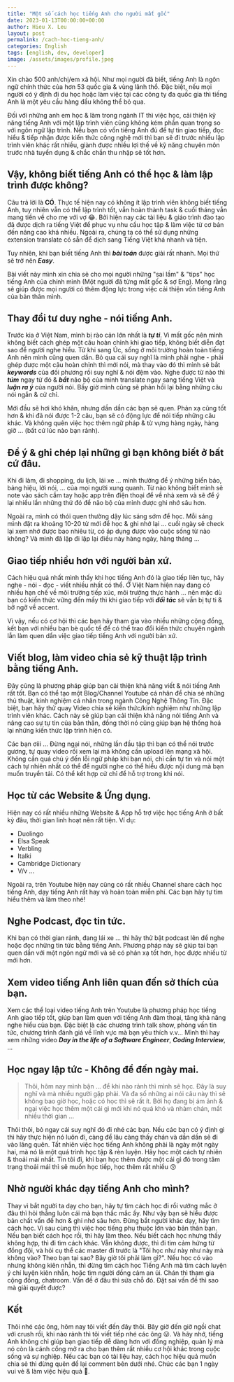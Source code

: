 ```yaml
---
title: "Một số cách học tiếng Anh cho người mất gốc"
date: 2023-01-13T00:00:00+00:00
author: Hieu X. Leu
layout: post
permalink: /cach-hoc-tieng-anh/
categories: English
tags: [english, dev, developer]
image: /assets/images/profile.jpeg
---
```

Xin chào 500 anh/chị/em xã hội. Như mọi người đã biết, tiếng Anh là ngôn ngữ chính thức của hơn 53 quốc gia & vùng lãnh thổ. Đặc biệt, nếu mọi người có ý định đi du học hoặc làm việc tại các công ty đa quốc gia thì tiếng Anh là một yêu cầu hàng đầu không thể bỏ qua.

Đối với những anh em học & làm trong ngành IT thì việc học, cải thiện kỹ năng tiếng Anh với một lập trình viên cũng không kém phần quan trọng so với ngôn ngữ lập trình. Nếu bạn có vốn tiếng Anh đủ để tự tin giao tiếp, đọc hiểu & tiếp nhận được kiến thức công nghệ mới thì bạn sẽ đi trước nhiều lập trình viên khác rất nhiều, giành được nhiều lợi thế về kỹ năng chuyên môn trước nhà tuyển dụng & chắc chắn thu nhập sẽ tốt hơn.

## Vậy, không biết tiếng Anh có thể học & làm lập trình được không?
Câu trả lời là **CÓ**. Thực tế hiện nay có không ít lập trình viên không biết tiếng Anh, tuy nhiên vẫn có thể lập trình tốt, vẫn hoàn thành task & cuối tháng vẫn mang tiền về cho mẹ với vợ 😂.
Bởi hiện nay các tài liệu & giáo trình đào tạo đã được dịch ra tiếng Việt để phục vụ nhu cầu học tập & làm việc từ cơ bản đến nâng cao khá nhiều. Ngoài ra, chúng ta có thể sử dụng những extension translate có sẵn để dịch sang Tiếng Việt khá nhanh và tiện.

Tuy nhiên, khi bạn biết tiếng Anh thì ***bài toán*** được giải rất nhanh. Mọi thứ sẽ trở nên ***Easy***.

Bài viết này mình xin chia sẻ cho mọi người những "sai lầm" & "tips" học tiếng Anh của chính mình (Một người đã từng mất gốc & sợ Eng). Mong rằng sẽ giúp được mọi người có thêm động lực trong việc cải thiện vốn tiếng Anh của bản thân mình.

## Thay đổi tư duy nghe - nói tiếng Anh.
Trước kia ở Việt Nam, mình bị rào cản lớn nhất là ***tự ti***. Vì mất gốc nên mình không biết cách ghép một câu hoàn chỉnh khi giao tiếp, không biết diễn đạt sao để người nghe hiểu. Từ khi sang Úc, sống ở môi trường hoàn toàn tiếng Anh nên mình cũng quen dần. Bỏ qua cái suy nghĩ là mình phải nghe - phải ghép được một câu hoàn chỉnh thì mới nói, mà thay vào đó thì mình sẽ bắt ***keywords*** của đối phương rồi suy nghĩ & nói đệm vào. Nghe được từ nào thì ***túm*** ngay từ đó & ***bắt*** não bộ của mình translate ngay sang tiếng Việt và ***luận ra ý*** của người nói. Bấy giờ mình cũng sẽ phản hồi lại bằng những câu nói ngắn & cử chỉ.

Mới đầu sẽ hơi khó khăn, nhưng dần dần các bạn sẽ quen. Phản xạ cũng tốt hơn & khi đã nói được 1-2 câu, bạn sẽ có động lực để nói tiếp những câu khác. Và không quên việc học thêm ngữ pháp & từ vựng hàng ngày, hàng giờ ... (bất cứ lúc nào bạn rảnh).

## Để ý & ghi chép lại những gì bạn không biết ở bất cứ đâu.
Khi đi làm, đi shopping, du lịch, lái xe ... mình thường để ý những biển báo, bảng hiệu, lời nói, ... của mọi người xung quanh. Từ nào không biết mình sẽ note vào sách cầm tay hoặc app trên điện thoại để về nhà xem và sẽ để ý lại nhiều lần những thứ đó để não bộ của mình được ghi nhớ sâu hơn.

Ngoài ra, mình có thói quen thường dậy lúc sáng sớm để học. Mỗi sáng mình đặt ra khoảng 10-20 từ mới để học & ghi nhớ lại ... cuối ngày sẽ check lại xem nhớ được bao nhiêu từ, có áp dụng được vào cuộc sống từ nào không? Và mình đã lặp đi lặp lại điều này hàng ngày, hàng tháng ...

## Giao tiếp nhiều hơn với người bản xứ.
Cách hiệu quả nhất mình thấy khi học tiếng Anh đó là giao tiếp liên tục, hãy nghe - nói - đọc - viết nhiều nhất có thể. Ở Việt Nam hiện nay đang có nhiều hạn chế về môi trường tiếp xúc, môi trường thực hành ... nên mặc dù bạn có kiến thức vững đến mấy thì khi giao tiếp với ***đối tác*** sẽ vẫn bị tự ti & bỡ ngỡ về accent.

Vì vậy, nếu có cơ hội thì các bạn hãy tham gia vào nhiều những cộng đồng, kết bạn với nhiều bạn bè quốc tế để có thể trao đổi kiến thức chuyên ngành lẫn làm quen dần việc giao tiếp tiếng Anh với người bản xứ.

## Viết blog, làm video chia sẻ kỹ thuật lập trình bằng tiếng Anh.
Đây cũng là phương pháp giúp bạn cải thiện khả năng viết & nói tiếng Anh rất tốt. Bạn có thể tạo một Blog/Channel Youtube cá nhân để chia sẻ những thủ thuật, kinh nghiệm cá nhân trong ngành Công Nghệ Thông Tin. Đặc biệt, bạn hãy thử quay Video chia sẻ kiến thức/kinh nghiệm như những lập trình viên khác. Cách này sẽ giúp bạn cải thiện khả năng nói tiếng Anh và nâng cao sự tự tin của bản thân, đồng thời nó cũng giúp bạn hệ thống hoá lại những kiến thức lập trình hiện có.

Các bạn ơiii ... Đừng ngại nói, những lần đầu tập thì bạn có thể nói trước gương, tự quay video rồi xem lại mà không cần upload lên mạng xã hội. Không cần quá chú ý đến lỗi ngữ pháp khi bạn nói, chỉ cần tự tin và nói một cách tự nhiên nhất có thể để người nghe có thể hiểu được nội dung mà bạn muốn truyền tải. Có thể kết hợp cử chỉ để hỗ trợ trong khi nói.

## Học từ các Website & Ứng dụng.
Hiện nay có rất nhiều những Website & App hỗ trợ việc học tiếng Anh ở bất kỳ đâu, thời gian linh hoạt nên rất tiện. 
Ví dụ:
* Duolingo
* Elsa Speak
* Verbling
* Italki
* Cambridge Dictionary
* V/v ...

Ngoài ra, trên Youtube hiện nay cũng có rất nhiều Channel share cách học tiếng Anh, dạy tiếng Anh rất hay và hoàn toàn miễn phí. Các bạn hãy tự tìm hiểu thêm và làm theo nhé!

## Nghe Podcast, đọc tin tức.
Khi bạn có thời gian rảnh, đang lái xe ... thì hãy thử bật podcast lên để nghe hoặc đọc những tin tức bằng tiếng Anh. Phương pháp này sẽ giúp tai bạn quen dần với một ngôn ngữ mới và sẽ có phản xạ tốt hơn, học được nhiều từ mới hơn.

## Xem video tiếng Anh liên quan đến sở thích của bạn.
Xem các thể loại video tiếng Anh trên Youtube là phương pháp học tiếng Anh giao tiếp tốt, giúp bạn làm quen với tiếng Anh đàm thoại, tăng khả năng nghe hiểu của bạn. Đặc biệt là các chương trình talk show, phỏng vấn tin tức, chương trình đánh giá về lĩnh vực mà bạn yêu thích v.v... Mình thì hay xem những video ***Day in the life of a Software Engineer***, ***Coding Interview***, ...

## Học ngay lập tức - Không để đến ngày mai.
> Thôi, hôm nay mình bận ... để khi nào rảnh thì mình sẽ học.
Đây là suy nghĩ và mà nhiều người gặp phải. Và đa số những ai nói câu này thì sẽ không bao giờ học, hoặc có học thì sẽ rất ít. Bởi họ đang bị ám ảnh & ngại việc học thêm một cái gì mới khi nó quá khó và nhàm chán, mất nhiều thời gian ... 

Thôi thôi, bỏ ngay cái suy nghĩ đó đi nhé các bạn. Nếu các bạn có ý định gì thì hãy thực hiện nó luôn đi, càng để lâu càng thấy chán và dần dần sẽ đi vào lãng quên. Tất nhiên việc học tiếng Anh không phải là ngày một ngày hai, mà nó là một quá trình học tập & rèn luyện. Hãy học một cách tự nhiên & thoải mái nhất. Tin tôi đi, khi bạn học thêm được một cái gì đó trong tâm trạng thoải mái thì sẽ muốn học tiếp, học thêm rất nhiều 😚

## Nhờ người khác dạy tiếng Anh cho mình?
Thay vì bắt người ta dạy cho bạn, hãy tự tìm cách học đi rồi vướng mắc ở đâu thì hỏi thẳng luôn cái mà bạn thắc mắc ấy. Như vậy bạn sẽ hiểu được bản chất vấn đề hơn & ghi nhớ sâu hơn.
Đừng bắt người khác dạy, hãy tìm cách học. Vì sau cùng thì việc học tiếng phụ thuộc lớn vào bản thân bạn. Nếu bạn biết cách học rồi, thì hãy làm theo. Nếu biết cách học nhưng thấy không hợp, thì đi tìm cách khác. Vẫn không được, thì đi tìm cảm hứng từ đồng đội, và hỏi cụ thể các master đi trước là "Tôi học như này như này mà không vào? Theo bạn tại sao? Bây giờ tôi phải làm gì?". Nếu học có vào nhưng không kiên nhẫn, thì đừng tìm cách học Tiếng Anh mà tìm cách luyện ý chí luyện kiên nhẫn, hoặc tìm người đồng cảm an ủi. Chán thì tham gia cộng đồng, chatroom. Vấn đề ở đâu thì sửa chỗ đó. Đặt sai vấn đề thì sao mà giải quyết được?

## Kết
Thôi nhé các ông, hôm nay tôi viết đến đây thôi. Bây giờ đến giờ ngồi chat với crush rồi, khi nào rảnh thì tôi viết tiếp nhé các ông 😛. Và hãy nhớ, tiếng Anh không chỉ giúp bạn giao tiếp dễ dàng hơn với đồng nghiệp, quản lý mà nó còn là cánh cổng mở ra cho bạn thêm rất nhiều cơ hội khác trong cuộc sống và sự nghiệp. 
Nếu các bạn có tài liệu hay, cách học hiệu quả muốn chia sẻ thì đừng quên để lại comment bên dưới nhé. Chúc các bạn 1 ngày vui vẻ & làm việc hiệu quả 🥰.

